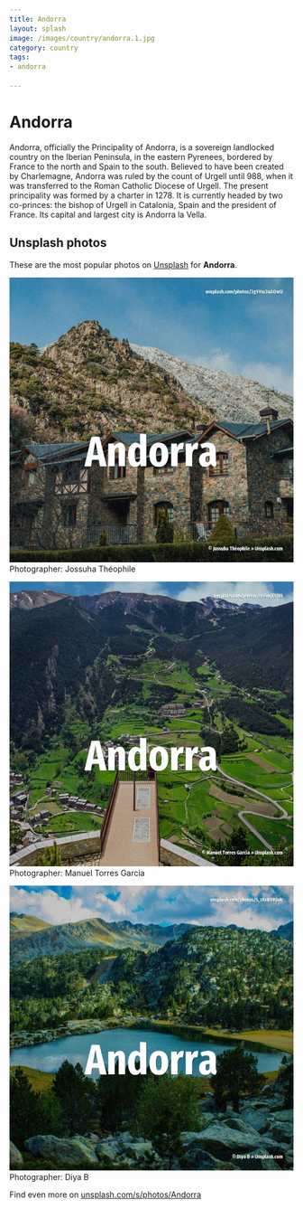 ```yaml
---
title: Andorra
layout: splash
image: /images/country/andorra.1.jpg
category: country
tags:
- andorra

---
```

# Andorra

Andorra, officially the Principality of Andorra, is a sovereign landlocked country on the Iberian  Peninsula, in the eastern Pyrenees, bordered by France to the north and Spain to the south. Believed to have been created by Charlemagne, Andorra was ruled by the count of Urgell until 988,  when it was transferred to the Roman Catholic Diocese of Urgell. The present principality was formed by a charter in 1278. It is currently headed by two co-princes: the bishop of Urgell in Catalonia, Spain and the  president of France. Its capital and largest city is Andorra la Vella. 

 
## Unsplash photos
These are the most popular photos on [Unsplash](https://unsplash.com) for **Andorra**.
 
![Andorra](/images/country/andorra.1.jpg)
Photographer:  Jossuha Théophile
 
![Andorra](/images/country/andorra.2.jpg)
Photographer:  Manuel Torres Garcia
 
![Andorra](/images/country/andorra.3.jpg)
Photographer:  Diya B
 
Find even more on [unsplash.com/s/photos/Andorra](https://unsplash.com/s/photos/Andorra)
 
